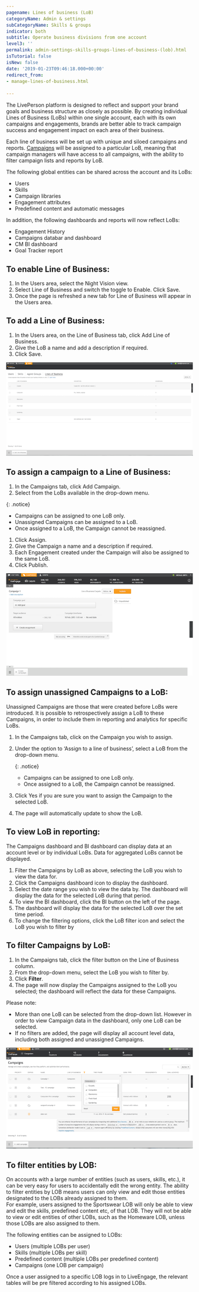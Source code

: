 ```yaml
---
pagename: Lines of business (LoB)
categoryName: Admin & settings
subCategoryName: Skills & groups
indicator: both
subtitle: Operate business divisions from one account
level3: ''
permalink: admin-settings-skills-groups-lines-of-business-(lob).html
isTutorial: false
isNew: false
date: '2019-01-23T09:46:18.000+00:00'
redirect_from:
- manage-lines-of-business.html

---
```

The LivePerson platform is designed to reflect and support your brand goals and business structure as closely as possible. By creating individual Lines of Business (LoBs) within one single account, each with its own campaigns and engagements, brands are better able to track campaign success and engagement impact on each area of their business.

Each line of business will be set up with unique and siloed campaigns and reports. [Campaigns](contact-center-management-campaigns-campaigns-overview.html) will be assigned to a particular LoB, meaning that campaign managers will have access to all campaigns, with the ability to filter campaign lists and reports by LoB.

The following global entities can be shared across the account and its LoBs:

* Users
* Skills
* Campaign libraries
* Engagement attributes
* Predefined content and automatic messages

In addition, the following dashboards and reports will now reflect LoBs:

* Engagement History
* Campaigns databar and dashboard
* CM BI dashboard
* Goal Tracker report

## To enable Line of Business:

1. In the Users area, select the Night Vision view.
2. Select Line of Business and switch the toggle to Enable. Click Save.
3. Once the page is refreshed a new tab for Line of Business will appear in the Users area.

## To add a Line of Business:

1. In the Users area, on the Line of Business tab, click Add Line of Business.
2. Give the LoB a name and add a description if required.
3. Click Save.

![](/img/LoB2.png)

## To assign a campaign to a Line of Business:

1. In the Campaigns tab, click Add Campaign.
2. Select from the LoBs available in the drop-down menu.

{: .notice}

* Campaigns can be assigned to one LoB only.
* Unassigned Campaigns can be assigned to a LoB.
* Once assigned to a LoB, the Campaign cannot be reassigned.

1. Click Assign.
2. Give the Campaign a name and a description if required.
3. Each Engagement created under the Campaign will also be assigned to the same LoB.
4. Click Publish.

![](/img/LoB4.png)

## To assign unassigned Campaigns to a LoB:

Unassigned Campaigns are those that were created before LoBs were introduced. It is possible to retrospectively assign a LoB to these Campaigns, in order to include them in reporting and analytics for specific LoBs.

1. In the Campaigns tab, click on the Campaign you wish to assign.
2. Under the option to ‘Assign to a line of business’, select a LoB from the drop-down menu.

   {: .notice}
   * Campaigns can be assigned to one LoB only.
   * Once assigned to a LoB, the Campaign cannot be reassigned.
3. Click Yes if you are sure you want to assign the Campaign to the selected LoB.
4. The page will automatically update to show the LoB.

## To view LoB in reporting:

The Campaigns dashboard and BI dashboard can display data at an account level or by individual LoBs. Data for aggregated LoBs cannot be displayed.

1. Filter the Campaigns by LoB as above, selecting the LoB you wish to view the data for.
2. Click the Campaigns dashboard icon to display the dashboard.
3. Select the date range you wish to view the data by. The dashboard will display the data for the selected LoB during that period.
4. To view the BI dashboard, click the BI button on the left of the page.
5. The dashboard will display the data for the selected LoB over the set time period.
6. To change the filtering options, click the LoB filter icon and select the LoB you wish to filter by

## To filter Campaigns by LoB:

1. In the Campaigns tab, click the filter button on the Line of Business column.
2. From the drop-down menu, select the LoB you wish to filter by.
3. Click **Filter**.
4. The page will now display the Campaigns assigned to the LoB you selected; the dashboard will reflect the data for these Campaigns.

Please note:

* More than one LoB can be selected from the drop-down list. However in order to view Campaign data in the dashboard, only one LoB can be selected.
* If no filters are added, the page will display all account level data, including both assigned and unassigned Campaigns.

![](/img/LoB7.png)

## To filter entities by LOB:

On accounts with a large number of entities (such as users, skills, etc.), it can be very easy for users to accidentally edit the wrong entity. The ability to filter entities by LOB means users can only view and edit those entities designated to the LOBs already assigned to them.  
For example, users assigned to the Sportswear LOB will only be able to view and edit the skills, predefined content etc, of that LOB. They will not be able to view or edit entities of other LOBs, such as the Homeware LOB, unless those LOBs are also assigned to them.

The following entities can be assigned to LOBs:

* Users (multiple LOBs per user)
* Skills (multiple LOBs per skill)
* Predefined content (multiple LOBs per predefined content)
* Campaigns (one LOB per campaign)

Once a user assigned to a specific LOB logs in to LiveEngage, the relevant tables will be pre filtered according to his assigned LOBs.
